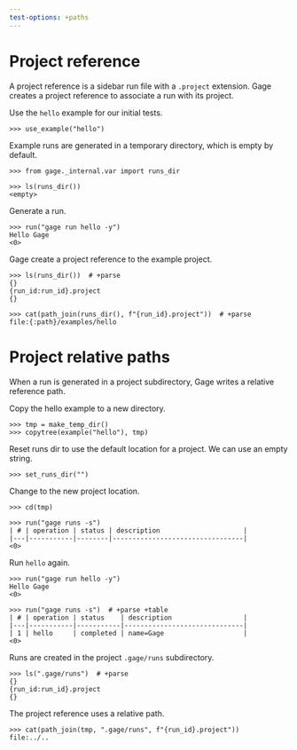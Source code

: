 ```yaml
---
test-options: +paths
---
```


# Project reference

A project reference is a sidebar run file with a `.project` extension.
Gage creates a project reference to associate a run with its project.

Use the `hello` example for our initial tests.

    >>> use_example("hello")

Example runs are generated in a temporary directory, which is empty by
default.

    >>> from gage._internal.var import runs_dir

    >>> ls(runs_dir())
    <empty>

Generate a run.

    >>> run("gage run hello -y")
    Hello Gage
    <0>

Gage create a project reference to the example project.

    >>> ls(runs_dir())  # +parse
    {}
    {run_id:run_id}.project
    {}

    >>> cat(path_join(runs_dir(), f"{run_id}.project"))  # +parse
    file:{:path}/examples/hello

# Project relative paths

When a run is generated in a project subdirectory, Gage writes a
relative reference path.

Copy the hello example to a new directory.

    >>> tmp = make_temp_dir()
    >>> copytree(example("hello"), tmp)

Reset runs dir to use the default location for a project. We can use an
empty string.

    >>> set_runs_dir("")

Change to the new project location.

    >>> cd(tmp)

    >>> run("gage runs -s")
    | # | operation | status | description                     |
    |---|-----------|--------|---------------------------------|
    <0>

Run `hello` again.

    >>> run("gage run hello -y")
    Hello Gage
    <0>

    >>> run("gage runs -s")  # +parse +table
    | # | operation | status    | description                  |
    |---|-----------|-----------|------------------------------|
    | 1 | hello     | completed | name=Gage                    |
    <0>

Runs are created in the project `.gage/runs` subdirectory.

    >>> ls(".gage/runs")  # +parse
    {}
    {run_id:run_id}.project
    {}

The project reference uses a relative path.

    >>> cat(path_join(tmp, ".gage/runs", f"{run_id}.project"))
    file:../..

